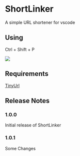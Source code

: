 # ShortLinker 

A simple URL shortener for vscode

## Using

Ctrl + Shift + P

<img src='https://i.imgur.com/H850ZlU.png'>

## Requirements

[TinyUrl](https://www.npmjs.com/package/tinyurl)

## Release Notes


### 1.0.0

Initial release of ShortLinker



### 1.0.1

Some Changes
